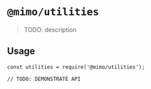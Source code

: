 # `@mimo/utilities`

> TODO: description

## Usage

```
const utilities = require('@mimo/utilities');

// TODO: DEMONSTRATE API
```

